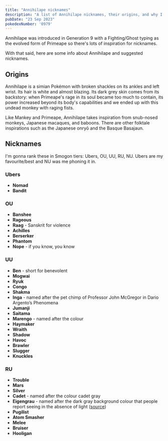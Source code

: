 ```yaml
---
title: "Annihilape nicknames"
description: "A list of Annihilape nicknames, their origins, and why I think they're cool."
pubDate: "23 Sep 2023"
pokedexNumber: '0979'
---
```


Annihilape was introduced in Generation 9 with a Fighting/Ghost typing as the evolved form of Primeape so there's lots of inspiration for nicknames.

With that said, here are some info about Annihilape and suggested nicknames.

## Origins

Annihilape is a simian Pokémon with broken shackles on its ankles and left wrist. Its hair is white and almost blazing. Its dark grey skin comes from its backstory: when Primeape's rage in its soul became too much to contain, its power increased beyond its body's capabilities and we ended up with this undead monkey with raging fists.

Like Mankey and Primeape, Annihilape takes inspiration from snub-nosed monkeys, Japanese macaques, and baboons. There are other folktale inspirations such as the Japanese onryō and the Basque Basajaun.

## Nicknames

I'm gonna rank these in Smogon tiers: Ubers, OU, UU, RU, NU. Ubers are my favourite/best and NU was me phoning it in.

### Ubers

* **Nomad**
* **Bandit**

### OU

* **Banshee**
* **Rageous**
* **Raag** - Sanskrit for violence
* **Achilles**
* **Berserker**
* **Phantom**
* **Nope** - if you know, you know

### UU

* **Ben** - short for benevolent
* **Mogwai**
* **Ryuk**
* **Congo**
* **Shakma**
* **Inga** - named after the pet chimp of Professor John McGregor in Dario Argento’s Phenomena
* **Jumanji**
* **Saitama**
* **Marengo** - named after the colour
* **Haymaker**
* **Wraith**
* **Shadow**
* **Havoc**
* **Brawler**
* **Slugger**
* **Knuckles**

### RU

* **Trouble**
* **Mars**
* **Silver**
* **Cadet** - named after the colour cadet gray
* **Eigengrau** - named after the dark gray background colour that people report seeing in the absence of light ([source](https://en.wikipedia.org/wiki/Eigengrau))
* **Pugilist**
* **Atom Smasher**
* **Melee**
* **Bruiser**
* **Hooligan**